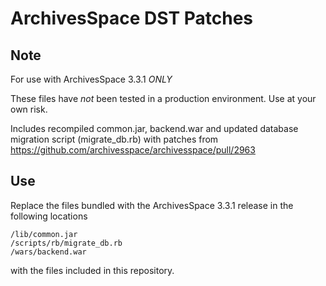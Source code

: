 # ArchivesSpace DST Patches

## Note

For use with ArchivesSpace 3.3.1 *ONLY*

These files have *not* been tested in a production environment. Use at your own risk.

Includes recompiled common.jar, backend.war and updated database migration script (migrate_db.rb)
with patches from https://github.com/archivesspace/archivesspace/pull/2963

## Use

Replace the files bundled with the ArchivesSpace 3.3.1 release in the following locations

```
/lib/common.jar
/scripts/rb/migrate_db.rb
/wars/backend.war
```

with the files included in this repository.
